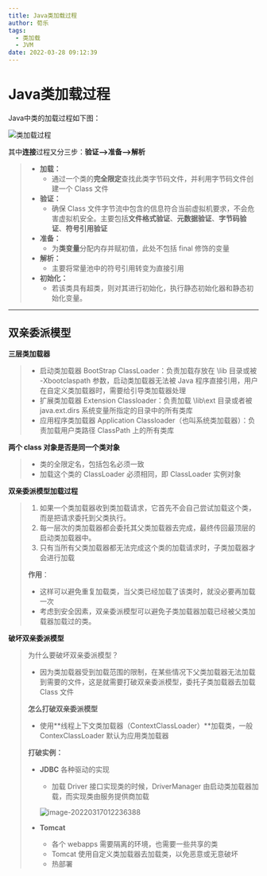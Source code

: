 ```yaml
---
title: Java类加载过程
author: 荀乐
tags:
  - 类加载
  - JVM
date: 2022-03-28 09:12:39
---
```

# Java类加载过程

Java中类的加载过程如下图：

![类加载过程](https://xunle-picture-bed.oss-cn-hangzhou.aliyuncs.com/20221206154017.png)

其中**连接**过程又分三步：**验证–>准备–>解析**

>   -   **加载：**
>       -   通过一个类的**完全限定**查找此类字节码文件，并利用字节码文件创建一个 Class 文件
>   -   **验证：**
>       -   确保 Class 文件字节流中包含的信息符合当前虚拟机要求，不会危害虚拟机安全。主要包括**文件格式验证**、**元数据验证**、**字节码验证**、**符号引用验证**
>   -   **准备：**
>       -   为**类变量**分配内存并赋初值，此处不包括 final 修饰的变量
>   -   **解析：**
>       -   主要将常量池中的符号引用转变为直接引用
>   -   **初始化：**
>       -   若该类具有超类，则对其进行初始化，执行静态初始化器和静态初始化变量。



---

## 双亲委派模型

**三层类加载器**

>   -   启动类加载器 BootStrap ClassLoader：负责加载存放在 \lib 目录或被 -Xbootclaspath 参数，启动类加载器无法被 Java 程序直接引用，用户在自定义类加载器时，需要给引导类加载器处理
>   -   扩展类加载器 Extension Classloader：负责加载 \lib\ext 目录或者被 java.ext.dirs 系统变量所指定的目录中的所有类库
>   -   应用程序类加载器 Application Classloader（也叫系统类加载器）：负责加载用户类路径 ClassPath 上的所有类库

**两个 class 对象是否是同一个类对象**

>   -   类的全限定名，包括包名必须一致
>   -   加载这个类的 ClassLoader 必须相同，即 ClassLoader 实例对象

**双亲委派模型加载过程**

>   1.  如果一个类加载器收到类加载请求，它首先不会自己尝试加载这个类，而是把请求委托到父类执行。
>   2.  每一层次的类加载器都会委托其父类加载器去完成，最终传回最顶层的启动类加载器中。
>   3.  只有当所有父类加载器都无法完成这个类的加载请求时，子类加载器才会进行加载
>
>   **作用**：
>
>   -   这样可以避免重复加载类，当父类已经加载了该类时，就没必要再加载一次
>   -   考虑到安全因素，双亲委派模型可以避免子类加载器加载已经被父类加载器加载过的类。

**破坏双亲委派模型**

>   为什么要破坏双亲委派模型？
>
>   -   因为类加载器受到加载范围的限制，在某些情况下父类加载器无法加载到需要的文件，这是就需要打破双亲委派模型，委托子类加载器去加载 Class 文件
>
>   **怎么打破双亲委派模型**
>
>   -   使用**线程上下文类加载器（ContextClassLoader）**加载类，一般 ContexClassLoader 默认为应用类加载器
>
>   **打破实例：**
>
>   -   **JDBC** 各种驱动的实现
>
>       -   加载 Driver 接口实现类的时候，DriverManager 由启动类加载器加载，而实现类由服务提供商加载
>
>       ![image-20220317012236388](https://xunle-picture-bed.oss-cn-hangzhou.aliyuncs.com/20221206153801.png)
>
>   -   **Tomcat**
>
>       -   各个 webapps 需要隔离的环境，也需要一些共享的类
>       -   Tomcat 使用自定义类加载器去加载类，以免恶意或无意破坏
>       -   热部署






